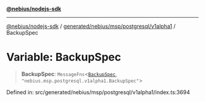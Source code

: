 [**@nebius/nodejs-sdk**](../../../../../../README.md)

***

[@nebius/nodejs-sdk](../../../../../../README.md) / [generated/nebius/msp/postgresql/v1alpha1](../README.md) / BackupSpec

# Variable: BackupSpec

> **BackupSpec**: `MessageFns`\<[`BackupSpec`](../interfaces/BackupSpec.md), `"nebius.msp.postgresql.v1alpha1.BackupSpec"`\>

Defined in: src/generated/nebius/msp/postgresql/v1alpha1/index.ts:3694
